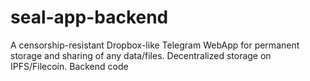 # seal-app-backend
A censorship-resistant Dropbox-like Telegram WebApp for permanent storage and sharing of any data/files. Decentralized storage on IPFS/Filecoin. Backend code
